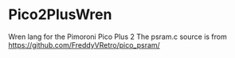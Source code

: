# Pico2PlusWren
Wren lang for the Pimoroni Pico Plus 2
The psram.c source is from https://github.com/FreddyVRetro/pico_psram/
